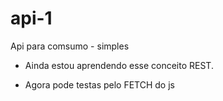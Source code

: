# api-1
Api para comsumo - simples

- Ainda estou aprendendo esse conceito REST.

- Agora pode testas pelo FETCH do js

